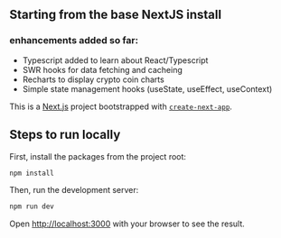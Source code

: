 ## Starting from the base NextJS install

### enhancements added so far:

* Typescript added to learn about React/Typescript
* SWR hooks for data fetching and cacheing
* Recharts to display crypto coin charts
* Simple state management hooks (useState, useEffect, useContext)



This is a [Next.js](https://nextjs.org/) project bootstrapped with [`create-next-app`](https://github.com/vercel/next.js/tree/canary/packages/create-next-app).

## Steps to run locally

First, install the packages from the project root:
```bash
npm install
```
Then, run the development server:
```bash
npm run dev
```

Open [http://localhost:3000](http://localhost:3000) with your browser to see the result.
